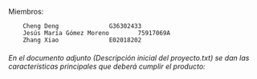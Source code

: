 
Miembros:

		Cheng Deng				G36302433
		Jesús María Gómez Moreno		75917069A
		Zhang Xiao				E02018202

######	En el documento adjunto (Descripción inicial del proyecto.txt) se dan las características principales que deberá cumplir el producto:
